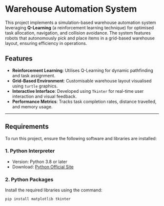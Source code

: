 # Warehouse Automation System

This project implements a simulation-based warehouse automation system leveraging **Q-Learning** (a reinforcement learning technique) for optimised task allocation, navigation, and collision avoidance. The system features robots that autonomously pick and place items in a grid-based warehouse layout, ensuring efficiency in operations.

## Features
- **Reinforcement Learning**: Utilises Q-Learning for dynamic pathfinding and task assignment.
- **Grid-Based Environment**: Customisable warehouse layout visualised using `turtle` graphics.
- **Interactive Interface**: Developed using `Tkinter` for real-time user interaction and visual feedback.
- **Performance Metrics**: Tracks task completion rates, distance travelled, and memory usage.

---

## Requirements
To run this project, ensure the following software and libraries are installed:

### 1. **Python Interpreter**
   - Version: Python 3.8 or later
   - Download: [Python Official Site](https://www.python.org/downloads/)

### 2. **Python Packages**
   Install the required libraries using the command:
   ```bash
   pip install matplotlib tkinter
